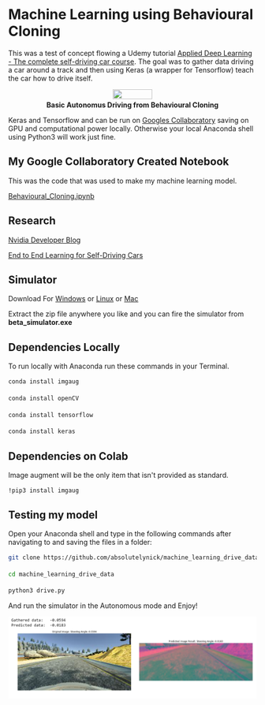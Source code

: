 # Machine Learning using Behavioural Cloning

This was a test of concept flowing a Udemy tutorial [Applied Deep Learning - The complete self-driving car course](https://www.udemy.com/applied-deep-learningtm-the-complete-self-driving-car-course). The goal was to gather data driving a car around a track and then using Keras (a wrapper for Tensorflow) teach the car how to drive itself.

<p align="center">
           <img src="/image_data/autonomousDrivingMode.gif" width="40%" height="40%">
           <br><b>Basic Autonomus Driving from Behavioural Cloning</b>
</p>

Keras and Tensorflow and can be run on [Googles Collaboratory](https://colab.research.google.com) saving on GPU and computational power locally. Otherwise your local Anaconda shell using Python3 will work just fine.

## My Google Collaboratory Created Notebook

This was the code that was used to make my machine learning model.

[Behavioural_Cloning.ipynb](https://github.com/absolutelynick/machine_learning_drive_data/blob/master/Behavioural_Cloning.ipynb)

## Research

[Nvidia Developer Blog](https://devblogs.nvidia.com/deep-learning-self-driving-cars/)

[End to End Learning for Self-Driving Cars](https://images.nvidia.com/content/tegra/automotive/images/2016/solutions/pdf/end-to-end-dl-using-px.pdf)

## Simulator

Download For [Windows](https://d17h27t6h515a5.cloudfront.net/topher/2017/February/58983318_beta-simulator-windows/beta-simulator-windows.zip) or [Linux](https://d17h27t6h515a5.cloudfront.net/topher/2017/February/58983558_beta-simulator-linux/beta-simulator-linux.zip) or [Mac](https://d17h27t6h515a5.cloudfront.net/topher/2017/February/58983385_beta-simulator-mac/beta-simulator-mac.zip)

Extract the zip file anywhere you like and you can fire the simulator from **beta_simulator.exe**

## Dependencies Locally

To run locally with Anaconda run these commands in your Terminal.

```bash
conda install imgaug

conda install openCV

conda install tensorflow

conda install keras
```


## Dependencies on Colab

Image augment will be the only item that isn't provided as standard.

```
!pip3 install imgaug
```

## Testing my model

Open your Anaconda shell and type in the following commands after navigating to and saving the files in a folder:

```bash
git clone https://github.com/absolutelynick/machine_learning_drive_data

cd machine_learning_drive_data

python3 drive.py
```

And run the simulator in the Autonomous mode and Enjoy!

![](/image_data/prediction.PNG "The Prediction from my model")
